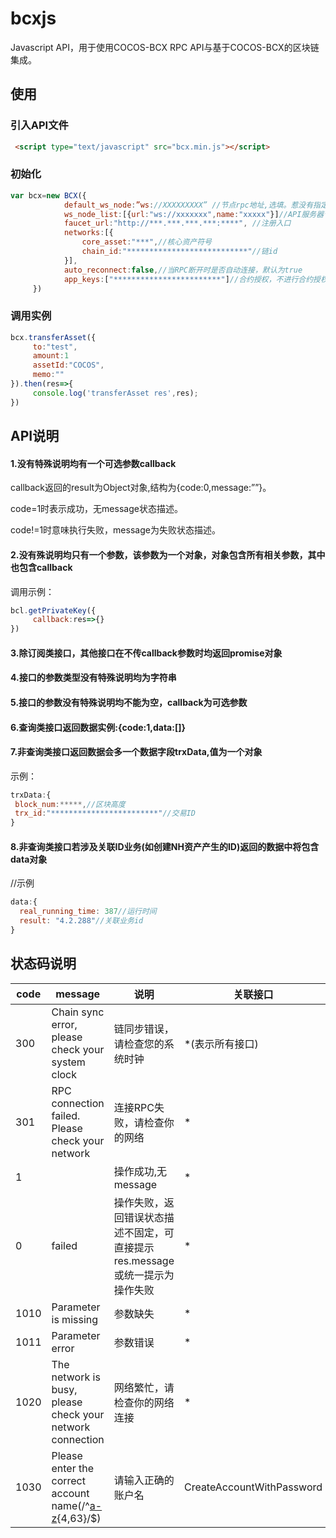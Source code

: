# bcxjs

Javascript API，用于使用COCOS-BCX RPC API与基于COCOS-BCX的区块链集成。

## 使用

### 引入API文件

```html
 <script type="text/javascript" src="bcx.min.js"></script>
 ```
 
### 初始化

```js
var bcx=new BCX({
            default_ws_node:”ws://XXXXXXXXX” //节点rpc地址,选填。惹没有指定此项则会自动连接ws_node_list中速度最快的节点
            ws_node_list:[{url:"ws://xxxxxxx",name:"xxxxx"}]//API服务器节点列表，必填
            faucet_url:"http://***.***.***.***:****", //注册入口
            networks:[{
                core_asset:"***",//核心资产符号
                chain_id:"***************************"//链id   
            }], 
            auto_reconnect:false,//当RPC断开时是否自动连接，默认为true
            app_keys:["************************"]//合约授权，不进行合约授权，则不用配置此选项
	 })
```

### 调用实例

```js
bcx.transferAsset({
     to:"test",
     amount:1
     assetId:"COCOS",
     memo:""
}).then(res=>{
     console.log('transferAsset res',res);
})
```  


## API说明

#### 1.没有特殊说明均有一个可选参数callback

callback返回的result为Object对象,结构为{code:0,message:””}。

code=1时表示成功，无message状态描述。

code!=1时意味执行失败，message为失败状态描述。

#### 2.没有殊说明均只有一个参数，该参数为一个对象，对象包含所有相关参数，其中也包含callback

调用示例：
```js
bcl.getPrivateKey({
     callback:res=>{}
})
```    

#### 3.除订阅类接口，其他接口在不传callback参数时均返回promise对象

#### 4.接口的参数类型没有特殊说明均为字符串

#### 5.接口的参数没有特殊说明均不能为空，callback为可选参数

#### 6.查询类接口返回数据实例:{code:1,data:[]}

#### 7.非查询类接口返回数据会多一个数据字段trxData,值为一个对象

示例：
```js
trxData:{
 block_num:*****,//区块高度
 trx_id:"************************"//交易ID
}
```

#### 8.非查询类接口若涉及关联ID业务(如创建NH资产产生的ID)返回的数据中将包含data对象

//示例
```js
data:{
  real_running_time: 387//运行时间
  result: "4.2.288"//关联业务id
}
```

## 状态码说明

| code | message | 说明 | 关联接口 |
| --- | --- | --- | --- |
| 300 | Chain sync error, please check your system clock | 链同步错误，请检查您的系统时钟 | *(表示所有接口) |
| 301 | RPC connection failed. Please check your network | 连接RPC失败，请检查你的网络 | * |
| 1 |  | 操作成功,无message | * |
| 0 | failed | 操作失败，返回错误状态描述不固定，可直接提示res.message或统一提示为操作失败 | * |
| 1010 | Parameter is missing | 参数缺失 | * |
| 1011 | Parameter error | 参数错误 | * |
| 1020 | The network is busy, please check your network connection | 网络繁忙，请检查你的网络连接 | * |
| 1030 | Please enter the correct account name(/^[a-z]([a-z0-9\.-]){4,63}/$) | 请输入正确的账户名 | CreateAccountWithPassword |

